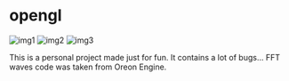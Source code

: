 # opengl

![img1](http://github.com/anterpin/opengl/screenshots/img1.png)
![img2](http://github.com/anterpin/opengl/screenshots/img2.png)
![img3](http://github.com/anterpin/opengl/screenshots/img3.png)

This is a personal project made just for fun.
It contains a lot of bugs...
FFT waves code was taken from Oreon Engine.


